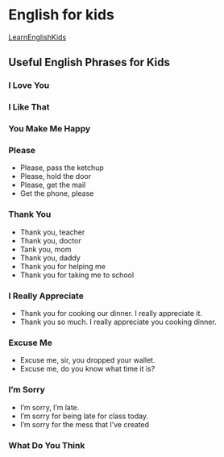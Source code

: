 # English for kids

[LearnEnglishKids](https://learnenglishkids.britishcouncil.org/)

## Useful English Phrases for Kids

### I Love You

### I Like That

### You Make Me Happy

### Please

* Please, pass the ketchup
* Please, hold the door
* Please, get the mail
* Get the phone, please

### Thank You

* Thank you, teacher
* Thank you, doctor
* Tank you, mom
* Thank you, daddy
* Thank you for helping me 
* Thank you for taking me to school

### I Really Appreciate

* Thank you for cooking our dinner. I really appreciate it.
* Thank you so much. I really appreciate you cooking dinner.

### Excuse Me

* Excuse me, sir, you dropped your wallet.
* Excuse me, do you know what time it is?

### I’m Sorry

* I’m sorry, I’m late.
* I’m sorry for being late for class today.
* I’m sorry for the mess that I’ve created

### What Do You Think